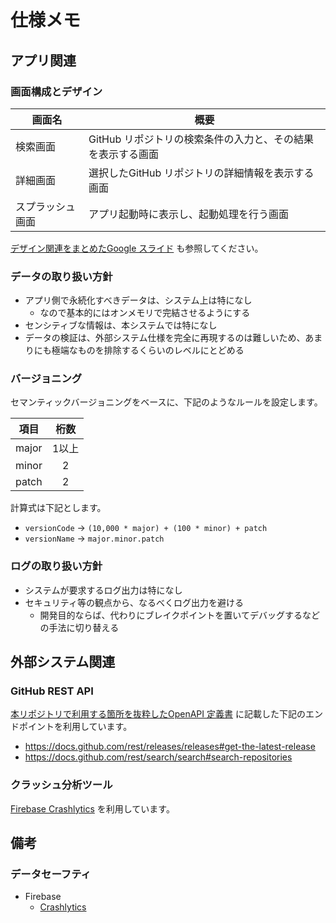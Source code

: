 # 仕様メモ
## アプリ関連
### 画面構成とデザイン
画面名 | 概要
--- | ---
検索画面 | GitHub リポジトリの検索条件の入力と、その結果を表示する画面
詳細画面 | 選択したGitHub リポジトリの詳細情報を表示する画面
スプラッシュ画面 | アプリ起動時に表示し、起動処理を行う画面

[デザイン関連をまとめたGoogle スライド](https://docs.google.com/presentation/d/1MhPFy1jIEENGLCKthz4CfsVcAPls7aGKYyU_Ky1TQno/edit?usp=sharing) も参照してください。

### データの取り扱い方針
* アプリ側で永続化すべきデータは、システム上は特になし
    * なので基本的にはオンメモリで完結させるようにする
* センシティブな情報は、本システムでは特になし
* データの検証は、外部システム仕様を完全に再現するのは難しいため、あまりにも極端なものを排除するくらいのレベルにとどめる

### バージョニング
セマンティックバージョニングをベースに、下記のようなルールを設定します。

項目 | 桁数
--- | :---:
major | 1以上
minor | 2
patch | 2

計算式は下記とします。
* `versionCode` -> `(10,000 * major) + (100 * minor) + patch`
* `versionName` -> `major.minor.patch`

### ログの取り扱い方針
* システムが要求するログ出力は特になし
* セキュリティ等の観点から、なるべくログ出力を避ける
    * 開発目的ならば、代わりにブレイクポイントを置いてデバッグするなどの手法に切り替える



## 外部システム関連
### GitHub REST API
[本リポジトリで利用する箇所を抜粋したOpenAPI 定義書](./github.yaml) に記載した下記のエンドポイントを利用しています。

* https://docs.github.com/rest/releases/releases#get-the-latest-release
* https://docs.github.com/rest/search/search#search-repositories

### クラッシュ分析ツール
[Firebase Crashlytics](https://firebase.google.com/docs/crashlytics) を利用しています。



## 備考
### データセーフティ
* Firebase
    * [Crashlytics](https://firebase.google.com/docs/android/play-data-disclosure#crashlytics)
